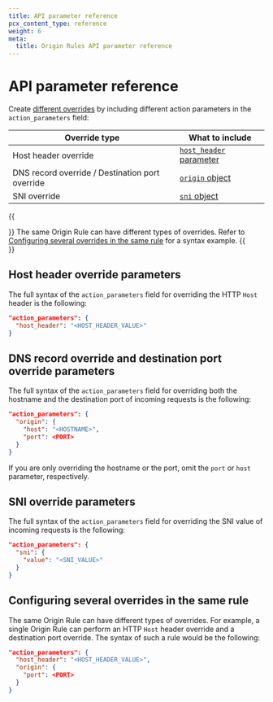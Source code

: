 ```yaml
---
title: API parameter reference
pcx_content_type: reference
weight: 6
meta:
  title: Origin Rules API parameter reference
---
```


# API parameter reference

Create [different overrides](/rules/origin-rules/features/) by including different action parameters in the `action_parameters` field:

Override type | What to include
--------------|---------------------
Host header override | [`host_header` parameter](#host-header-override-parameters)
DNS record override / Destination port override| [`origin` object](#dns-record-override-and-destination-port-override-parameters)
SNI override | [`sni` object](#sni-override-parameters)

{{<Aside type="note">}}
The same Origin Rule can have different types of overrides. Refer to [Configuring several overrides in the same rule](#configuring-several-overrides-in-the-same-rule) for a syntax example.
{{</Aside>}}

## Host header override parameters

The full syntax of the `action_parameters` field for overriding the HTTP `Host` header is the following:

```json
"action_parameters": {
  "host_header": "<HOST_HEADER_VALUE>"
}
```

## DNS record override and destination port override parameters

The full syntax of the `action_parameters` field for overriding both the hostname and the destination port of incoming requests is the following:

```json
"action_parameters": {
  "origin": {
    "host": "<HOSTNAME>",
    "port": <PORT>
  }
}
```

If you are only overriding the hostname or the port, omit the `port` or `host` parameter, respectively.

## SNI override parameters

The full syntax of the `action_parameters` field for overriding the SNI value of incoming requests is the following:

```json
"action_parameters": {
  "sni": {
    "value": "<SNI_VALUE>"
  }
}
```

## Configuring several overrides in the same rule

The same Origin Rule can have different types of overrides. For example, a single Origin Rule can perform an HTTP `Host` header override and a destination port override. The syntax of such a rule would be the following:

```json
"action_parameters": {
  "host_header": "<HOST_HEADER_VALUE>",
  "origin": {
    "port": <PORT>
  }
}
```
